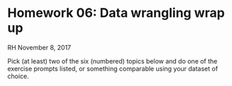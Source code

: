 Homework 06: Data wrangling wrap up
================
RH
November 8, 2017

Pick (at least) two of the six (numbered) topics below and do one of the exercise prompts listed, or something comparable using your dataset of choice.
